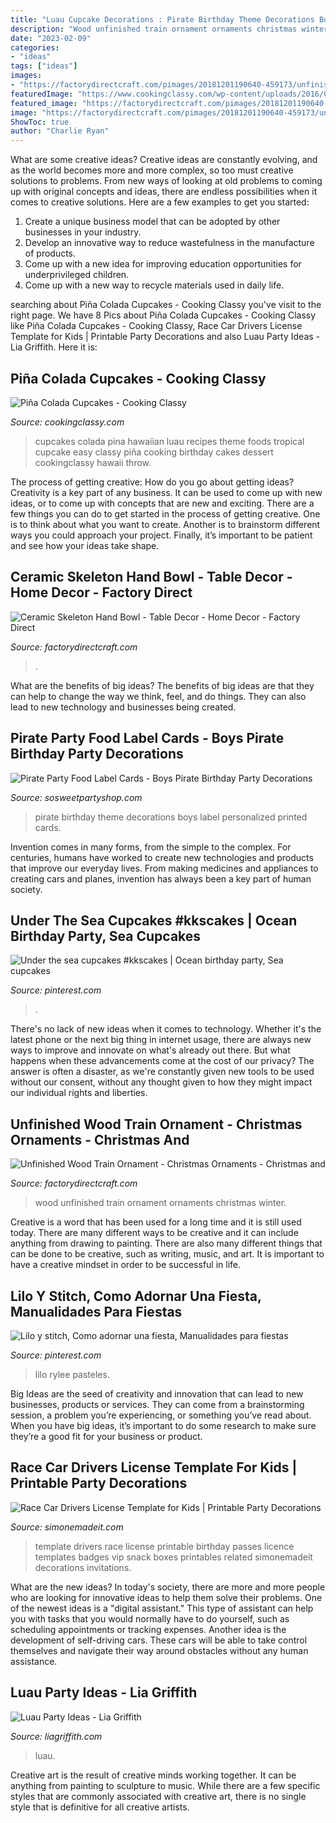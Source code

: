 ```yaml
---
title: "Luau Cupcake Decorations : Pirate Birthday Theme Decorations Boys Label Personalized Printed Cards"
description: "Wood unfinished train ornament ornaments christmas winter"
date: "2023-02-09"
categories:
- "ideas"
tags: ["ideas"]
images:
- "https://factorydirectcraft.com/pimages/20181201190640-459173/unfinished_wood_train_ornament_1.jpg"
featuredImage: "https://www.cookingclassy.com/wp-content/uploads/2016/03/pina_colada_cupcakes7..jpg"
featured_image: "https://factorydirectcraft.com/pimages/20181201190640-459173/unfinished_wood_train_ornament_1.jpg"
image: "https://factorydirectcraft.com/pimages/20181201190640-459173/unfinished_wood_train_ornament_1.jpg"
ShowToc: true
author: "Charlie Ryan"
---
```



What are some creative ideas?
Creative ideas are constantly evolving, and as the world becomes more and more complex, so too must creative solutions to problems. From new ways of looking at old problems to coming up with original concepts and ideas, there are endless possibilities when it comes to creative solutions. Here are a few examples to get you started:
1. Create a unique business model that can be adopted by other businesses in your industry.
2. Develop an innovative way to reduce wastefulness in the manufacture of products.
3. Come up with a new idea for improving education opportunities for underprivileged children.
4. Come up with a new way to recycle materials used in daily life.

	

		
searching about Piña Colada Cupcakes - Cooking Classy you've visit to the right page. We have 8 Pics about Piña Colada Cupcakes - Cooking Classy like Piña Colada Cupcakes - Cooking Classy, Race Car Drivers License Template for Kids | Printable Party Decorations and also Luau Party Ideas - Lia Griffith. Here it is:
		
    
## Piña Colada Cupcakes - Cooking Classy

<img loading=lazy src="https://www.cookingclassy.com/wp-content/uploads/2016/03/pina_colada_cupcakes7..jpg" onerror="this.onerror=null;this.src='https://tse4.mm.bing.net/th?id=OIP.LjBu1DHDKlFP8cCkgGdSiAHaLH&amp;pid=15.1';" alt="Piña Colada Cupcakes - Cooking Classy">

_Source: cookingclassy.com_

>cupcakes colada pina hawaiian luau recipes theme foods tropical cupcake easy classy piña cooking birthday cakes dessert cookingclassy hawaii throw. 

	

The process of getting creative: How do you go about getting ideas?
Creativity is a key part of any business. It can be used to come up with new ideas, or to come up with concepts that are new and exciting. There are a few things you can do to get started in the process of getting creative. One is to think about what you want to create. Another is to brainstorm different ways you could approach your project. Finally, it’s important to be patient and see how your ideas take shape.

    
## Ceramic Skeleton Hand Bowl - Table Decor - Home Decor - Factory Direct

<img loading=lazy src="https://factorydirectcraft.com/pimages/20190923160952-607285/ceramic_skeleton_hand_bowl_1.jpg" onerror="this.onerror=null;this.src='https://tse2.mm.bing.net/th?id=OIP.SgBLbKdQJrtr1cX4I1pq2AHaHa&amp;pid=15.1';" alt="Ceramic Skeleton Hand Bowl - Table Decor - Home Decor - Factory Direct">

_Source: factorydirectcraft.com_

>. 

	

What are the benefits of big ideas?
The benefits of big ideas are that they can help to change the way we think, feel, and do things. They can also lead to new technology and businesses being created.

    
## Pirate Party Food Label Cards - Boys Pirate Birthday Party Decorations

<img loading=lazy src="https://sosweetpartyshop.com/wp-content/uploads/2018/05/pirate-party-food-label-cards-boys-pirate-birthday-party-decorations-pirate-party-theme-personalized-and-printed-set-of-12-5b00ea71.jpg" onerror="this.onerror=null;this.src='https://tse2.mm.bing.net/th?id=OIP.Zy9x2a3c2XKEkv7brCooGgHaLJ&amp;pid=15.1';" alt="Pirate Party Food Label Cards - Boys Pirate Birthday Party Decorations">

_Source: sosweetpartyshop.com_

>pirate birthday theme decorations boys label personalized printed cards. 

	

Invention comes in many forms, from the simple to the complex. For centuries, humans have worked to create new technologies and products that improve our everyday lives. From making medicines and appliances to creating cars and planes, invention has always been a key part of human society.

    
## Under The Sea Cupcakes #kkscakes | Ocean Birthday Party, Sea Cupcakes

<img loading=lazy src="https://i.pinimg.com/originals/fd/45/68/fd456818d21c7ebfd82d6568d75d6a5e.jpg" onerror="this.onerror=null;this.src='https://tse2.mm.bing.net/th?id=OIP.ZRJV0xHKCxmsQ53bwuRWygHaJ4&amp;pid=15.1';" alt="Under the sea cupcakes #kkscakes | Ocean birthday party, Sea cupcakes">

_Source: pinterest.com_

>. 

	

There's no lack of new ideas when it comes to technology. Whether it's the latest phone or the next big thing in internet usage, there are always new ways to improve and innovate on what's already out there. But what happens when these advancements come at the cost of our privacy? The answer is often a disaster, as we're constantly given new tools to be used without our consent, without any thought given to how they might impact our individual rights and liberties.

    
## Unfinished Wood Train Ornament - Christmas Ornaments - Christmas And

<img loading=lazy src="https://factorydirectcraft.com/pimages/20181201190640-459173/unfinished_wood_train_ornament_1.jpg" onerror="this.onerror=null;this.src='https://tse4.mm.bing.net/th?id=OIP._yJz9dvkDVi_wszDfl4iEQHaHa&amp;pid=15.1';" alt="Unfinished Wood Train Ornament - Christmas Ornaments - Christmas and">

_Source: factorydirectcraft.com_

>wood unfinished train ornament ornaments christmas winter. 

	

Creative is a word that has been used for a long time and it is still used today. There are many different ways to be creative and it can include anything from drawing to painting. There are also many different things that can be done to be creative, such as writing, music, and art. It is important to have a creative mindset in order to be successful in life.

    
## Lilo Y Stitch, Como Adornar Una Fiesta, Manualidades Para Fiestas

<img loading=lazy src="https://i.pinimg.com/736x/23/4a/53/234a535fbe979d094169dbae5f3e133e--lilo-stitch-birthday-party-ideas.jpg" onerror="this.onerror=null;this.src='https://tse2.mm.bing.net/th?id=OIP.BgPxCFD1LQc6vbk3ugiteQHaJ3&amp;pid=15.1';" alt="Lilo y stitch, Como adornar una fiesta, Manualidades para fiestas">

_Source: pinterest.com_

>lilo rylee pasteles. 

	

Big Ideas are the seed of creativity and innovation that can lead to new businesses, products or services. They can come from a brainstorming session, a problem you’re experiencing, or something you’ve read about. When you have big ideas, it’s important to do some research to make sure they’re a good fit for your business or product.

    
## Race Car Drivers License Template For Kids | Printable Party Decorations

<img loading=lazy src="https://www.simonemadeit.com/wp-content/uploads/edd/2019/07/Race-Car-Drivers-Licence-Printable-Template-blue.png" onerror="this.onerror=null;this.src='https://tse4.mm.bing.net/th?id=OIP.etkBS6885OzGVZy4LvT-ZgAAAA&amp;pid=15.1';" alt="Race Car Drivers License Template for Kids | Printable Party Decorations">

_Source: simonemadeit.com_

>template drivers race license printable birthday passes licence templates badges vip snack boxes printables related simonemadeit decorations invitations. 

	

What are the new ideas?
In today's society, there are more and more people who are looking for innovative ideas to help them solve their problems. One of the newest ideas is a "digital assistant." This type of assistant can help you with tasks that you would normally have to do yourself, such as scheduling appointments or tracking expenses. Another idea is the development of self-driving cars. These cars will be able to take control themselves and navigate their way around obstacles without any human assistance.

    
## Luau Party Ideas - Lia Griffith

<img loading=lazy src="http://lia-griffith-media.s3-us-west-2.amazonaws.com/wp-content/uploads/2015/07/DIY_Palm_Tree.jpg" onerror="this.onerror=null;this.src='https://tse4.mm.bing.net/th?id=OIP.v8ocVP-PqOb4vR-vBkXnBgHaM5&amp;pid=15.1';" alt="Luau Party Ideas - Lia Griffith">

_Source: liagriffith.com_

>luau. 

	

Creative art is the result of creative minds working together. It can be anything from painting to sculpture to music. While there are a few specific styles that are commonly associated with creative art, there is no single style that is definitive for all creative artists.

